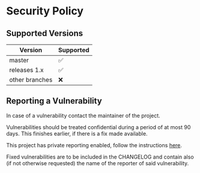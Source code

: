 <!-- SPDX-FileCopyrightText: Copyright the SonicWeb contributors.
     SPDX-License-Identifier: MPL-2.0
-->

Security Policy
===============

Supported Versions
------------------

| Version        | Supported          |
|----------------|--------------------|
| master         | :white_check_mark: |
| releases 1.x   | :white_check_mark: |
| other branches | :x:                |

Reporting a Vulnerability
-------------------------

In case of a vulnerability contact the maintainer of the project.

Vulnerabilities should be treated confidential during a period of at most 90 days.
This finishes earlier, if there is a fix made available.

This project has private reporting enabled, follow the instructions
[here](https://docs.github.com/en/code-security/security-advisories/guidance-on-reporting-and-writing/privately-reporting-a-security-vulnerability).

Fixed vulnerabilities are to be included in the CHANGELOG and contain
also (if not otherwise requested) the name of the reporter of said vulnerability.
